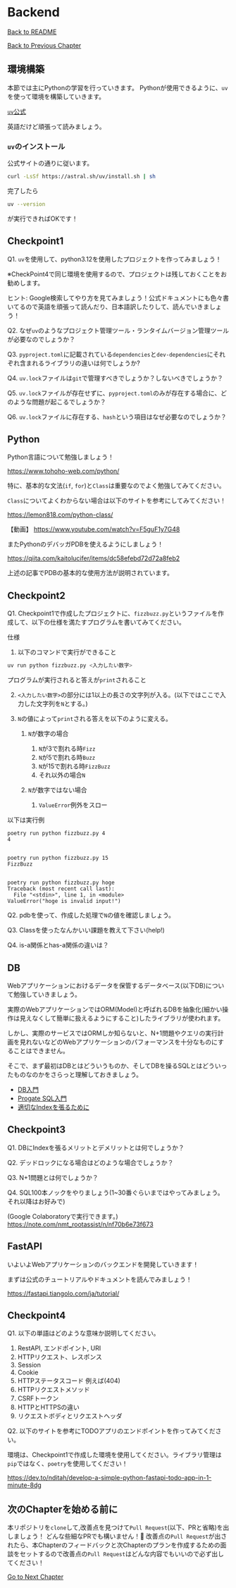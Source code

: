 # Backend

[Back to README](/README.md)

[Back to Previous Chapter](/Chap1.md)

## 環境構築

本節では主にPythonの学習を行っていきます。
Pythonが使用できるように、`uv`を使って環境を構築していきます。

[`uv`公式](https://docs.astral.sh/uv/)

英語だけど頑張って読みましょう。

### `uv`のインストール

公式サイトの通りに従います。

```bash
curl -LsSf https://astral.sh/uv/install.sh | sh
```

完了したら

```bash
uv --version
```

が実行できればOKです！

## Checkpoint1

Q1. `uv`を使用して、python3.12を使用したプロジェクトを作ってみましょう！

※CheckPoint4で同じ環境を使用するので、プロジェクトは残しておくことをお勧めします。

ヒント: Google検索してやり方を見てみましょう！公式ドキュメントにも色々書いてるので英語を頑張って読んだり、日本語訳したりして、読んでいきましょう！

Q2. なぜ`uv`のようなプロジェクト管理ツール・ランタイムバージョン管理ツールが必要なのでしょうか？

Q3. `pyproject.toml`に記載されている`dependencies`と`dev-dependencies`にそれぞれ含まれるライブラリの違いは何でしょうか?

Q4. `uv.lock`ファイルは`git`で管理すべきでしょうか？しないべきでしょうか？

Q5. `uv.lock`ファイルが存在せずに、`pyproject.toml`のみが存在する場合に、どのような問題が起こるでしょうか？

Q6. `uv.lock`ファイルに存在する、`hash`という項目はなぜ必要なのでしょうか？

## Python

Python言語について勉強しましょう！

<https://www.tohoho-web.com/python/>

特に、基本的な文法(`if`, `for`)と`Class`は重要なのでよく勉強してみてください。

`Class`についてよくわからない場合は以下のサイトを参考にしてみてください！

<https://lemon818.com/python-class/>

【動画】
<https://www.youtube.com/watch?v=F5guF1y7G48>

またPythonのデバッガPDBを使えるようにしましょう！

<https://qiita.com/kaitolucifer/items/dc58efebd72d72a8feb2>

上述の記事でPDBの基本的な使用方法が説明されています。

## Checkpoint2

Q1. Checkpoint1で作成したプロジェクトに、`fizzbuzz.py`というファイルを作成して、以下の仕様を満たすプログラムを書いてみてください。

仕様

1. 以下のコマンドで実行ができること

```bash
uv run python fizzbuzz.py <入力したい数字>
```

プログラムが実行されると答えが`print`されること

2. `<入力したい数字>`の部分には1以上の長さの文字列が入る。(以下ではここで入力した文字列を`N`とする。)
3. `N`の値によって`print`される答えを以下のように変える。

    1. `N`が数字の場合

        1. `N`が3で割れる時`Fizz`
        2. `N`が5で割れる時`Buzz`
        3. `N`が15で割れる時`FizzBuzz`
        4. それ以外の場合`N`

    2. `N`が数字ではない場合

        1. `ValueError`例外をスロー

以下は実行例

```
poetry run python fizzbuzz.py 4
4


poetry run python fizzbuzz.py 15
FizzBuzz


poetry run python fizzbuzz.py hoge
Traceback (most recent call last):
  File "<stdin>", line 1, in <module>
ValueError("hoge is invalid input!")
```

Q2. pdbを使って、作成した処理で`N`の値を確認しましょう。

Q3. Classを使ったなんかいい課題を教えて下さい(help!)

Q4. is-a関係とhas-a関係の違いは？

## DB

Webアプリケーションにおけるデータを保管するデータベース(以下DB)について勉強していきましょう。

実際のWebアプリケーションではORM(Model)と呼ばれるDBを抽象化(細かい操作は見えなくして簡単に扱えるようにすること)したライブラリが使われます。

しかし、実際のサービスではORMしか知らないと、N+1問題やクエリの実行計画を見れないなどのWebアプリケーションのパフォーマンスを十分なものにすることはできません。

そこで、まず最初はDBとはどういうものか、そしてDBを操るSQLとはどういったものなのかをさらっと理解しておきましょう。

- [DB入門](http://www.isc.meiji.ac.jp/~ri03037/ICTdb1/step01.html)
- [Progate SQL入門](https://prog-8.com/courses/sql)
- [適切なIndexを張るために](https://qiita.com/kodai-saito/items/541e4fe46c2d3edc9634)

## Checkpoint3

Q1. DBにIndexを張るメリットとデメリットとは何でしょうか？

Q2. デッドロックになる場合はどのような場合でしょうか？

Q3. N+1問題とは何でしょうか？

Q4. SQL100本ノックをやりましょう(1~30番ぐらいまではやってみましょう。それ以降はお好みで)

(Google Colaboratoryで実行できます。)
<https://note.com/nmt_rootassist/n/nf70b6e73f673>

## FastAPI

いよいよWebアプリケーションのバックエンドを開発していきます！

まずは公式のチュートリアルやドキュメントを読んでみましょう！

<https://fastapi.tiangolo.com/ja/tutorial/>

## Checkpoint4

Q1. 以下の単語はどのような意味か説明してください。

1. RestAPI, エンドポイント, URI
3. HTTPリクエスト、レスポンス
4. Session
5. Cookie
6. HTTPステータスコード 例えば(404)
7. HTTPリクエストメソッド
8. CSRFトークン
9. HTTPとHTTPSの違い
10. リクエストボディとリクエストヘッダ

Q2. 以下のサイトを参考にTODOアプリのエンドポイントを作ってみてください。

環境は、Checkpoint1で作成した環境を使用してください。ライブラリ管理は`pip`ではなく、`poetry`を使用してください！

<https://dev.to/nditah/develop-a-simple-python-fastapi-todo-app-in-1-minute-8dg>

## 次のChapterを始める前に

本リポジトリを`clone`して,改善点を見つけて`Pull Request`(以下、PRと省略)を出しましょう！
どんな些細なPRでも構いません！:pray:
改善点の`Pull Request`が出されたら、本Chapterのフィードバックと次Chapterのプランを作成するための面談をセットするので改善点の`Pull Request`はどんな内容でもいいので必ず出してください！

[Go to Next Chapter](/Chap3.md)
